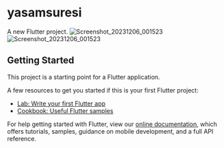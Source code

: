 # yasamsuresi

A new Flutter project.
![Screenshot_20231206_001523](https://github.com/enesate/yasam_beklentisi_app/assets/77548163/a34670ab-ab12-4f87-83e0-d5ff4a3bbbaa)
![Screenshot_20231206_001523](https://github.com/enesate/yasam_beklentisi_app/assets/77548163/31498410-86e0-4320-9427-18c21ccf0b45)

## Getting Started

This project is a starting point for a Flutter application.

A few resources to get you started if this is your first Flutter project:

- [Lab: Write your first Flutter app](https://flutter.dev/docs/get-started/codelab)
- [Cookbook: Useful Flutter samples](https://flutter.dev/docs/cookbook)

For help getting started with Flutter, view our
[online documentation](https://flutter.dev/docs), which offers tutorials,
samples, guidance on mobile development, and a full API reference.
